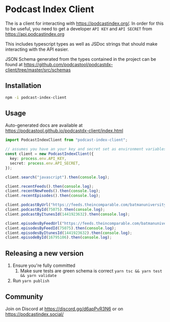# Podcast Index Client

The is a client for interacting with <https://podcastindex.org/>. In order for this to be useful, you need to get a developer `API KEY` and `API SECRET` from <https://api.podcastindex.org>

This includes typescript types as well as JSDoc strings that should make interacting with the API easier.

JSON Schema generated from the types contained in the project can be found at <https://github.com/podcastool/podcastdx-client/tree/master/src/schemas>

## Installation

```sh
npm -i podcast-index-client
```

## Usage

Auto-generated docs are available at <https://podcastool.github.io/podcastdx-client/index.html>

```ts
import PodcastIndexClient from "podcast-index-client";

// assumes you have an your key and secret set as environment variables
const client = new PodcastIndexClient({
  key: process.env.API_KEY,
  secret: process.env.API_SECRET,
});

client.search("javascript").then(console.log);

client.recentFeeds().then(console.log);
client.recentNewFeeds().then(console.log);
client.recentEpisodes().then(console.log);

client.podcastByUrl("https://feeds.theincomparable.com/batmanuniversity").then(console.log);
client.podcastById(75075).then(console.log);
client.podcastByItunesId(1441923632).then(console.log);

client.episodesByFeedUrl("https://feeds.theincomparable.com/batmanuniversity").then(console.log);
client.episodesByFeedId(75075).then(console.log);
client.episodesByItunesId(1441923632).then(console.log);
client.episodeById(16795106).then(console.log);
```

## Releasing a new version

1. Ensure you're fully committed
   1. Make sure tests are green schema is correct `yarn tsc && yarn test && yarn validate`
2. Run `yarn publish`

## Community

Join on Discord at <https://discord.gg/d6apPvR3N6> or on <https://podcastindex.social/>
